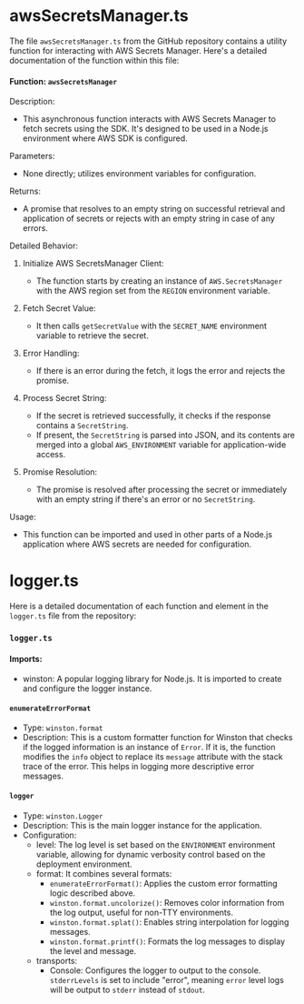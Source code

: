 # awsSecretsManager.ts

The file `awsSecretsManager.ts` from the GitHub repository contains a utility function for interacting with AWS Secrets Manager. Here's a detailed documentation of the function within this file:

#### Function: `awsSecretsManager`

Description:

-   This asynchronous function interacts with AWS Secrets Manager to fetch secrets using the SDK. It's designed to be used in a Node.js environment where AWS SDK is configured.

Parameters:

-   None directly; utilizes environment variables for configuration.

Returns:

-   A promise that resolves to an empty string on successful retrieval and application of secrets or rejects with an empty string in case of any errors.

Detailed Behavior:

1.  Initialize AWS SecretsManager Client:

    -   The function starts by creating an instance of `AWS.SecretsManager` with the AWS region set from the `REGION` environment variable.
2.  Fetch Secret Value:

    -   It then calls `getSecretValue` with the `SECRET_NAME` environment variable to retrieve the secret.
3.  Error Handling:

    -   If there is an error during the fetch, it logs the error and rejects the promise.
4.  Process Secret String:

    -   If the secret is retrieved successfully, it checks if the response contains a `SecretString`.
    -   If present, the `SecretString` is parsed into JSON, and its contents are merged into a global `AWS_ENVIRONMENT` variable for application-wide access.
5.  Promise Resolution:

    -   The promise is resolved after processing the secret or immediately with an empty string if there's an error or no `SecretString`.

Usage:

-   This function can be imported and used in other parts of a Node.js application where AWS secrets are needed for configuration.

# logger.ts

Here is a detailed documentation of each function and element in the `logger.ts` file from the repository:

### `logger.ts`

#### Imports:

-   winston: A popular logging library for Node.js. It is imported to create and configure the logger instance.

#### `enumerateErrorFormat`

-   Type: `winston.format`
-   Description: This is a custom formatter function for Winston that checks if the logged information is an instance of `Error`. If it is, the function modifies the `info` object to replace its `message` attribute with the stack trace of the error. This helps in logging more descriptive error messages.

#### `logger`

-   Type: `winston.Logger`
-   Description: This is the main logger instance for the application.
-   Configuration:
    -   level: The log level is set based on the `ENVIRONMENT` environment variable, allowing for dynamic verbosity control based on the deployment environment.
    -   format: It combines several formats:
        -   `enumerateErrorFormat()`: Applies the custom error formatting logic described above.
        -   `winston.format.uncolorize()`: Removes color information from the log output, useful for non-TTY environments.
        -   `winston.format.splat()`: Enables string interpolation for logging messages.
        -   `winston.format.printf()`: Formats the log messages to display the level and message.
    -   transports:
        -   Console: Configures the logger to output to the console. `stderrLevels` is set to include "error", meaning `error` level logs will be output to `stderr` instead of `stdout`.
